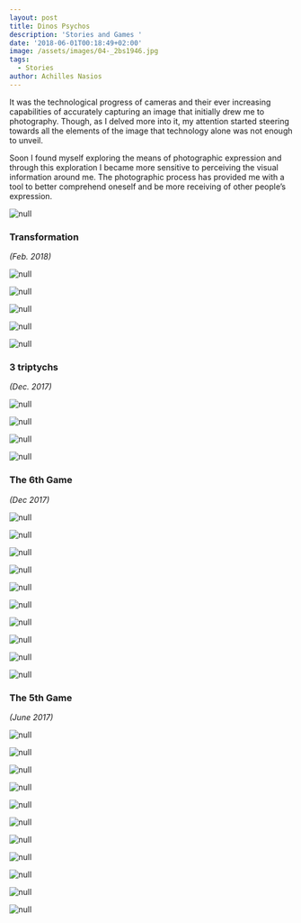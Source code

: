 ```yaml
---
layout: post
title: Dinos Psychos
description: 'Stories and Games '
date: '2018-06-01T00:18:49+02:00'
image: /assets/images/04-_2bs1946.jpg
tags:
  - Stories
author: Achilles Nasios
---
```

It was the technological progress of cameras and their ever increasing capabilities of accurately capturing an image that initially drew me to photography.
Though, as I delved more into it, my attention started steering towards all the elements of the image that technology alone was not enough  to unveil. 

Soon I found myself exploring the means of photographic expression and through this exploration I became more sensitive to perceiving the visual information around me.  The photographic process has provided me with a tool to better comprehend oneself and be more receiving of other people’s expression.

![null](/assets/images/psichoss2-transpresent.jpg#full)

### Transformation

_(Feb. 2018)_

![null](/assets/images/psichoss2tb1.jpg)

![null](/assets/images/psichoss2tb2.jpg)

![null](/assets/images/psichoss2tb3.jpg)

![null](/assets/images/psichoss2tb4.jpg)

![null](/assets/images/psichoss2tb5.jpg)

### 3 triptychs

_(Dec. 2017)_

![null](/assets/images/psichosd-triptych1.jpg#full)

![null](/assets/images/psichosd-triptych2.jpg#full)

![null](/assets/images/psichosd-triptychs-3.jpg#full)

![null](/assets/images/wall-setup.jpg#full)

### The 6th Game

_(Dec 2017)_

![null](/assets/images/psichosdg601-_2bs1109.jpg)

![null](/assets/images/psichosdg602-_2bs1088.jpg)

![null](/assets/images/psichosdg603-_2bs1129.jpg)

![null](/assets/images/psichosdg604-_2bs1137.jpg)

![null](/assets/images/psichosdg605-_2bs1244.jpg)

![null](/assets/images/psichosdg606-_2bs0908.jpg)

![null](/assets/images/psichosdg607-_2bs0863.jpg)

![null](/assets/images/psichosdg608-_2bs0788.jpg)

![null](/assets/images/psichosdg609-_2bs1193.jpg)

![null](/assets/images/psichosdg5plano2.jpg#full)

### The 5th Game

_(June 2017)_

![null](/assets/images/psichosdg501-_2bs8151.jpg)

![null](/assets/images/psichosdg502-_2bs8340.jpg)

![null](/assets/images/psichosdg503-_2bs7992.jpg)

![null](/assets/images/psichosdg504-_2bs8077.jpg)

![null](/assets/images/psichosdg505-_2bs8116.jpg)

![null](/assets/images/psichosdg506-_2bs7839.jpg)

![null](/assets/images/psichosdg507-_2bs7520.jpg)

![null](/assets/images/psichosdg508-_2bs7920.jpg)

![null](/assets/images/psichosdg509-_2bs8017.jpg)

![null](/assets/images/psichosdg510-_2bs7723.jpg)

![null](/assets/images/psichosdg511-_2bs7275.jpg)


